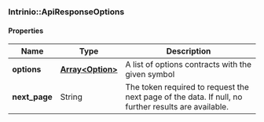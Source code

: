 

[//]: # (CLASS:Intrinio::ApiResponseOptions)

[//]: # (KIND:object)

### Intrinio::ApiResponseOptions

#### Properties

[//]: # (START_DEFINITION)

Name | Type | Description
------------ | ------------- | -------------
**options** | [**Array&lt;Option&gt;**](Option.md) | A list of options contracts with the given symbol &nbsp;
**next_page** | String | The token required to request the next page of the data. If null, no further results are available. &nbsp;

[//]: # (END_DEFINITION)


[//]: # (CONTAINED_CLASS:Intrinio::Option)



